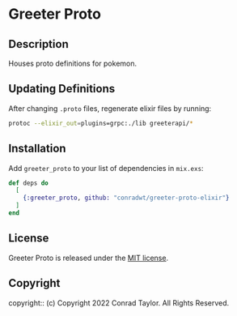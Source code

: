 # Greeter Proto

## Description

Houses proto definitions for pokemon.

## Updating Definitions

After changing `.proto` files, regenerate elixir files by running:

```zsh
protoc --elixir_out=plugins=grpc:./lib greeterapi/*
```

## Installation

Add `greeter_proto` to your list of dependencies in `mix.exs`:

```elixir
def deps do
  [
    {:greeter_proto, github: "conradwt/greeter-proto-elixir"}
  ]
end
```

## License

Greeter Proto is released under the [MIT license](./LICENSE.md).

## Copyright

copyright:: (c) Copyright 2022 Conrad Taylor. All Rights Reserved.
